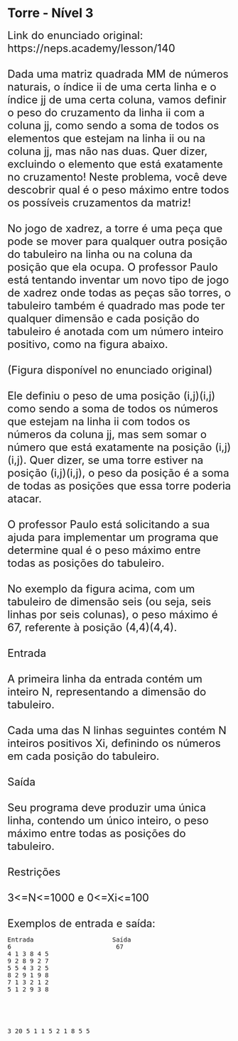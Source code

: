 # Torre - Nível 3
<font size="5">
Link do enunciado original: https://neps.academy/lesson/140
<br></br>
Dada uma matriz quadrada MM de números naturais, o índice ii de uma certa linha e o índice jj de uma certa coluna, vamos definir o peso do cruzamento da linha ii com a coluna jj, como sendo a soma de todos os elementos que estejam na linha ii ou na coluna jj, mas não nas duas. Quer dizer, excluindo o elemento que está exatamente no cruzamento! Neste problema, você deve descobrir qual é o peso máximo entre todos os possíveis cruzamentos da matriz!
<br></br>
No jogo de xadrez, a torre é uma peça que pode se mover para qualquer outra posição do tabuleiro na linha ou na coluna da posição que ela ocupa. O professor Paulo está tentando inventar um novo tipo de jogo de xadrez onde todas as peças são torres, o tabuleiro também é quadrado mas pode ter qualquer dimensão e cada posição do tabuleiro é anotada com um número inteiro positivo, como na figura abaixo.
<br></br>
(Figura disponível no enunciado original)
<br></br>
Ele definiu o peso de uma posição (i,j)(i,j) como sendo a soma de todos os números que estejam na linha ii com todos os números da coluna jj, mas sem somar o número que está exatamente na posição (i,j)(i,j). Quer dizer, se uma torre estiver na posição (i,j)(i,j), o peso da posição é a soma de todas as posições que essa torre poderia atacar.
<br></br>
O professor Paulo está solicitando a sua ajuda para implementar um programa que determine qual é o peso máximo entre todas as posições do tabuleiro.
<br></br>
No exemplo da figura acima, com um tabuleiro de dimensão seis (ou seja, seis linhas por seis colunas), o peso máximo é 67, referente à posição (4,4)(4,4).
<br></br>
Entrada
<br></br>
A primeira linha da entrada contém um inteiro N, representando a dimensão do tabuleiro.
<br></br>
Cada uma das N linhas seguintes contém N inteiros positivos Xi, definindo os números em cada posição do tabuleiro.
<br></br>
Saída
<br></br>
Seu programa deve produzir uma única linha, contendo um único inteiro, o peso máximo entre todas as posições do tabuleiro.
<br></br>
Restrições
<br></br>
3<=N<=1000 e 0<=Xi<=100
<br></br>
Exemplos de entrada e saída:
</font>
<pre>
Entrada                     Saída
6                            67                          
4 1 3 8 4 5                     
9 2 8 9 2 7                     
5 5 4 3 2 5
8 2 9 1 9 8
7 1 3 2 1 2
5 1 2 9 3 8	
<br></br>


3                            20
5 1 1
5 2 1
8 5 5


</pre>
